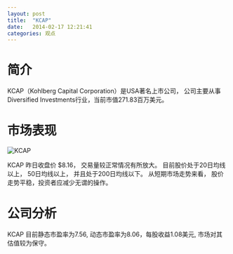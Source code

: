 ```yaml
---
layout: post
title:  "KCAP"
date:   2014-02-17 12:21:41
categories: 观点
---
```


# 简介
KCAP（Kohlberg Capital Corporation）是USA著名上市公司，
公司主要从事Diversified Investments行业，当前市值271.83百万美元。

# 市场表现

![KCAP](http://finviz.com/chart.ashx?t=KCAP&ty=c&ta=1&p=d&s=l)

KCAP 昨日收盘价 $8.16，
交易量较正常情况有所放大。
目前股价处于20日均线以上，
50日均线以上，
并且处于200日均线以下。
从短期市场走势来看，
股价走势平稳，投资者应减少无谓的操作。

# 公司分析
KCAP 目前静态市盈率为7.56, 动态市盈率为8.06，每股收益1.08美元,
市场对其估值较为保守。
